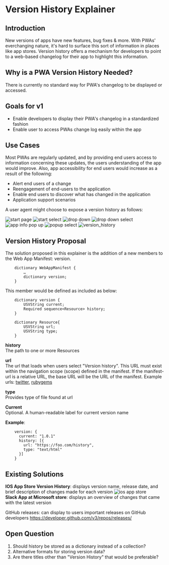 # Version History Explainer
## Introduction 
New versions of apps have new features, bug fixes & more. With PWAs' everchanging nature, it's hard to surface this sort of information in places like app stores. Version history offers a mechanism for developers to point to a web-based changelog for their app to highlight this information.
## Why is a PWA Version History Needed?
There is currently no standard way for PWA's changelog to be displayed or accessed.
## Goals for v1
- Enable developers to display their PWA's changelog in a standardized fashion
- Enable user to access PWAs change log easily within the app 
## Use Cases

Most PWAs are regularly updated, and by providing end users access to information concerning these updates, the users understanding of the app would improve.  Also, app accessibility for end users would increase as a result of the following:
- Alert end users of a change 
- Reengagement of end-users to the application 
- Enable end users to discover what has changed in the application 
- Application support scenarios

	
A user agent might choose to expose a version history as follows:

![start page](imgs/start.png)
![start select](imgs/start_select.png)
![drop down](imgs/dropdown.png)
![drop down select](imgs/drop_down_select.png)
![app info pop up](imgs/App_info_pop_up.png)
![popup select](imgs/popup_select.png)
![version_history](imgs/version_history.png)

## Version History Proposal

 The solution proposed in this explainer is the addition of a new members to the Web App Manifest: version.
```	
	dictionary WebAppManifest {
		…
		dictionary version;
	}
```
This member would be defined as included as below:
```
	dictionary version {
		USVString current;
		Required sequence<Resource> history;
	}

	dictionary Resource{
		USVString url;
		USVString type;
	}
```
**history**<br/>
	The path to one or more Resources
	
**url**<br/>
	The url that loads when users select "Version history". This URL must exist within the navigation scope (scope) defined in the manifest. If the manifest-url is a relative URL, the base URL will be the URL of the manifest. Example urls: [twitter](https://twitter.com/i/release_notes), [rubygems](https://rubygems.org/gems/changelog/versions/0.8)

**type** <br/>
	Provides type of file found at url 

**Current**<br/>
	Optional. A human-readable label for current version name

**Example**:<br/>
```
	version: {
	  current: "1.0.1"
	  history: [{
	    url: "https://foo.com/history",
	    type: "text/html"
	  }]
	}
```
## Existing Solutions
**IOS App Store Version History**: displays version name, release date, and brief description of changes made for each version
![ios app store](imgs/iosappstore.jpg)<br/>
**Slack App at Microsoft store**: displays an overview of changes that came with the latest version<br/>


GitHub releases: can display to users important releases on GitHub developers
https://developer.github.com/v3/repos/releases/ 
## Open Question
1. Should history be stored as a dictionary instead of a collection?
2. Alternative formats for storing version data?
3. Are there titles other than "Version History" that would be preferable?
